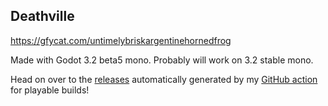 ## Deathville
https://gfycat.com/untimelybriskargentinehornedfrog

Made with Godot 3.2 beta5 mono. Probably will work on 3.2 stable mono.

Head on over to the [releases](https://github.com/firebelley/Deathville/releases) automatically generated by my [GitHub action](https://github.com/firebelley/godot-export) for playable builds!